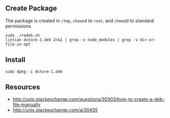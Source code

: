 ## Create Package

The package is created in `/tmp`,  `chown`d to `root`, and `chmod`d to standard permissions

    sudo ./redeb.sh
    lintian dstore-1.deb 2>&1 | grep -v node_modules | grep -v dir-or-file-in-opt

## Install

    sudo dpkg -i dstore-1.deb

## Resources

  * http://unix.stackexchange.com/questions/30303/how-to-create-a-deb-file-manually
  * http://unix.stackexchange.com/a/30435
